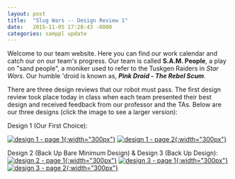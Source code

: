 ```yaml
---
layout: post
title:  "Slug Wars -- Design Review 1"
date:   2015-11-05 17:28:43 -0800
categories: samppl update
---
```

Welcome to our team website. Here you can find our work calendar and catch our on our team's progress. Our team is called __S.A.M. People__, a play on "sand people", a moniker used to refer to the Tuskgen Raiders in *Star Wars*. Our humble 'droid is known as, *__Pink Droid - The Rebel Scum__*.

There are three design reviews that our robot must pass. The first design review took place today in class when each team presented their best design and received feedback from our professor and the TAs. Below are our three designs (click the image to see a larger version):

Design 1 (Our First Choice):

[![design 1 - page 1]({{site.baseurl}}/images/design1_page1.jpg){:width="300px"}][design1_page1]
[![design 1 - page 2]({{site.url}}/images/design1_page2.jpg){:width="300px"}][design1_page2]

Design 2 (Back Up Bare Minimum Design) & Design 3 (Back Up Design):
[![design 2 - page 1]({{site.baseurl}}/images/design23_page1.jpg){:width="300px"}][design23_page1]
[![design 3 - page 1]({{site.baseurl}}/images/design23_page2.jpg){:width="300px"}][design23_page2]
[![design 3 - page 2]({{site.baseurl}}/images/design23_page3.jpg){:width="300px"}][design23_page3]

[design1_page1]: {{site.baseurl}}/images/design1_page1.jpg
[design1_page2]: {{site.baseurl}}/images/design1_page1.jpg
[design23_page1]: {{site.baseurl}}/images/design23_page1.jpg
[design23_page2]: {{site.baseurl}}/images/design23_page2.jpg
[design23_page3]: {{site.baseurl}}/images/design23_page3.jpg
